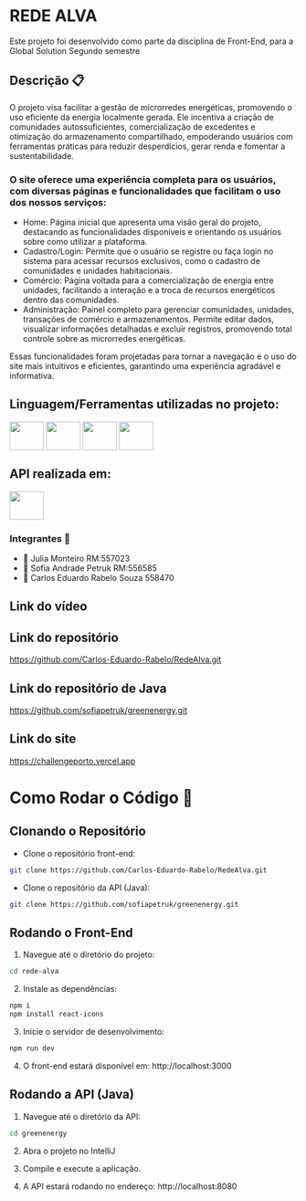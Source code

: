 # REDE ALVA
Este projeto foi desenvolvido como parte da disciplina de Front-End, para a Global Solution Segundo semestre

## Descrição 📋 
 O projeto visa facilitar a gestão de microrredes energéticas, promovendo o uso eficiente da energia localmente gerada. Ele incentiva a criação de comunidades autossuficientes, comercialização de excedentes e otimização do armazenamento compartilhado, empoderando usuários com ferramentas práticas para reduzir desperdícios, gerar renda e fomentar a sustentabilidade.

### O site oferece uma experiência completa para os usuários, com diversas páginas e funcionalidades que facilitam o uso dos nossos serviços:
- Home: Página inicial que apresenta uma visão geral do projeto, destacando as funcionalidades disponíveis e orientando os usuários sobre como utilizar a plataforma.
- Cadastro/Login: Permite que o usuário se registre ou faça login no sistema para acessar recursos exclusivos, como o cadastro de comunidades e unidades habitacionais.
- Comércio: Página voltada para a comercialização de energia entre unidades, facilitando a interação e a troca de recursos energéticos dentro das comunidades.
- Administração: Painel completo para gerenciar comunidades, unidades, transações de comércio e armazenamentos. Permite editar dados, visualizar informações detalhadas e excluir registros, promovendo total controle sobre as microrredes energéticas.

Essas funcionalidades foram projetadas para tornar a navegação e o uso do site mais intuitivos e eficientes, garantindo uma experiência agradável e informativa.


## Linguagem/Ferramentas utilizadas no projeto:
<a href="https://nodejs.org/en/"><img src="https://cdn.jsdelivr.net/gh/devicons/devicon@latest/icons/nodejs/nodejs-original-wordmark.svg" align="center" height="50" width="60"/></a> 
<a href="https://pt-br.reactjs.org/"><img src="https://cdn.jsdelivr.net/gh/devicons/devicon@latest/icons/nextjs/nextjs-original.svg" align="center" height="50" width="60" /></a> 
<a href="https://tailwindcss.com"><img src="https://cdn.jsdelivr.net/gh/devicons/devicon@latest/icons/tailwindcss/tailwindcss-original.svg" align="center" height="50" width="60"/></a>
<a href="https://developer.mozilla.org/pt-BR/docs/Web/CSS"><img src="https://cdn.jsdelivr.net/gh/devicons/devicon@latest/icons/css3/css3-original.svg" align="center" height="50" width="60"/></a>

## API realizada em:
<a><img src="https://cdn.jsdelivr.net/gh/devicons/devicon@latest/icons/java/java-original.svg" align="center" height="50" width="60"/></a>
           
              
### Integrantes 👥 
- 👤 Julia Monteiro RM:557023
- 👤 Sofia Andrade Petruk RM:556585
- 👤 Carlos Eduardo Rabelo Souza 558470 

## Link do vídeo


## Link do repositório
https://github.com/Carlos-Eduardo-Rabelo/RedeAlva.git

## Link do repositório de Java
https://github.com/sofiapetruk/greenenergy.git

## Link do site
https://challengeporto.vercel.app


# Como Rodar o Código 🚀
## Clonando o Repositório
- Clone o repositório front-end:

```bash
git clone https://github.com/Carlos-Eduardo-Rabelo/RedeAlva.git
```

- Clone o repositório da API (Java):
```bash
git clone https://github.com/sofiapetruk/greenenergy.git
```

## Rodando o Front-End
1. Navegue até o diretório do projeto:

```bash
cd rede-alva
```

2. Instale as dependências:

```bash
npm i
npm install react-icons
```
3. Inicie o servidor de desenvolvimento:

```bash
npm run dev
```
4. O front-end estará disponível em: http://localhost:3000

## Rodando a API (Java)
1. Navegue até o diretório da API:

```bash
cd greenenergy
```

2. Abra o projeto no IntelliJ

3. Compile e execute a aplicação.

4. A API estará rodando no endereço: http://localhost:8080
